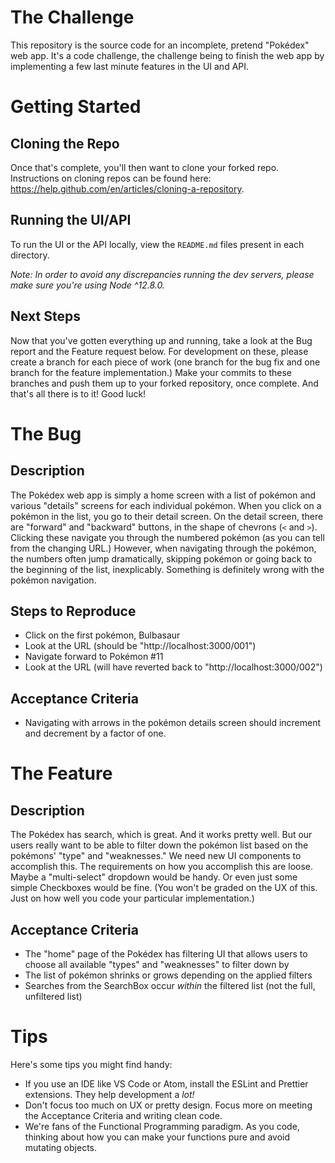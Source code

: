 # The Challenge

This repository is the source code for an incomplete, pretend "Pokédex" web app. It's a code challenge, the challenge being to finish the web app by implementing a few last minute features in the UI and API.

# Getting Started

## Cloning the Repo

Once that's complete, you'll then want to clone your forked repo. Instructions on cloning repos can be found here: https://help.github.com/en/articles/cloning-a-repository.

## Running the UI/API

To run the UI or the API locally, view the `README.md` files present in each directory.

_Note: In order to avoid any discrepancies running the dev servers, please make sure you're using Node ^12.8.0._

## Next Steps

Now that you've gotten everything up and running, take a look at the Bug report and the Feature request below. For development on these, please create a branch for each piece of work (one branch for the bug fix and one branch for the feature implementation.) Make your commits to these branches and push them up to your forked repository, once complete. And that's all there is to it! Good luck!

# The Bug

## Description

The Pokédex web app is simply a home screen with a list of pokémon and various "details" screens for each individual pokémon. When you click on a pokémon in the list, you go to their detail screen. On the detail screen, there are "forward" and "backward" buttons, in the shape of chevrons (`<` and `>`). Clicking these navigate you through the numbered pokémon (as you can tell from the changing URL.) However, when navigating through the pokémon, the numbers often jump dramatically, skipping pokémon or going back to the beginning of the list, inexplicably. Something is definitely wrong with the pokémon navigation.

## Steps to Reproduce

- Click on the first pokémon, Bulbasaur
- Look at the URL (should be "http://localhost:3000/001")
- Navigate forward to Pokémon #11
- Look at the URL (will have reverted back to "http://localhost:3000/002")

## Acceptance Criteria

- Navigating with arrows in the pokémon details screen should increment and decrement by a factor of one.

# The Feature

## Description

The Pokédex has search, which is great. And it works pretty well. But our users really want to be able to filter down the pokémon list based on the pokémons' "type" and "weaknesses." We need new UI components to accomplish this. The requirements on how you accomplish this are loose. Maybe a "multi-select" dropdown would be handy. Or even just some simple Checkboxes would be fine. (You won't be graded on the UX of this. Just on how well you code your particular implementation.)

## Acceptance Criteria

- The "home" page of the Pokédex has filtering UI that allows users to choose all available "types" and "weaknesses" to filter down by
- The list of pokémon shrinks or grows depending on the applied filters
- Searches from the SearchBox occur _within_ the filtered list (not the full, unfiltered list)

# Tips

Here's some tips you might find handy:

- If you use an IDE like VS Code or Atom, install the ESLint and Prettier extensions. They help development a _lot!_
- Don't focus too much on UX or pretty design. Focus more on meeting the Acceptance Criteria and writing clean code.
- We're fans of the Functional Programming paradigm. As you code, thinking about how you can make your functions pure and avoid mutating objects.
